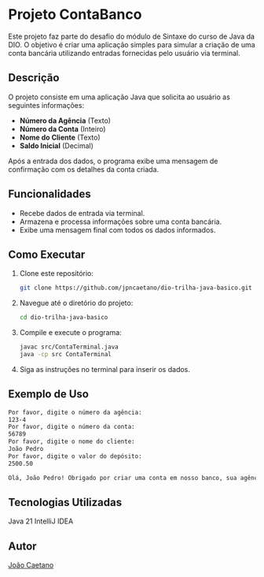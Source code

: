 # Projeto ContaBanco

Este projeto faz parte do desafio do módulo de Sintaxe do curso de Java da DIO. O objetivo é criar uma aplicação simples para simular a criação de uma conta bancária utilizando entradas fornecidas pelo usuário via terminal.

## Descrição

O projeto consiste em uma aplicação Java que solicita ao usuário as seguintes informações:

- **Número da Agência** (Texto)
- **Número da Conta** (Inteiro)
- **Nome do Cliente** (Texto)
- **Saldo Inicial** (Decimal)

Após a entrada dos dados, o programa exibe uma mensagem de confirmação com os detalhes da conta criada.

## Funcionalidades

- Recebe dados de entrada via terminal.
- Armazena e processa informações sobre uma conta bancária.
- Exibe uma mensagem final com todos os dados informados.

## Como Executar

1. Clone este repositório:
    ```bash
    git clone https://github.com/jpncaetano/dio-trilha-java-basico.git
    ```

2. Navegue até o diretório do projeto:
    ```bash
    cd dio-trilha-java-basico
    ```

3. Compile e execute o programa:
    ```bash
    javac src/ContaTerminal.java
    java -cp src ContaTerminal
    ```

4. Siga as instruções no terminal para inserir os dados.

## Exemplo de Uso

```bash
Por favor, digite o número da agência: 
123-4
Por favor, digite o número da conta: 
56789
Por favor, digite o nome do cliente: 
João Pedro
Por favor, digite o valor do depósito: 
2500.50

Olá, João Pedro! Obrigado por criar uma conta em nosso banco, sua agência é 123-4, conta 56789 e seu saldo de R$2500.50 já está disponível para saque.
```

## Tecnologias Utilizadas
Java 21
IntelliJ IDEA

## Autor

[João Caetano](https://github.com/jpncaetano)
